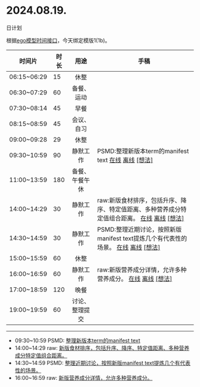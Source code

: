 # 2024.08.19.
日计划

根据[ego模型时间接口](https://gitee.com/hyg/blog/blob/master/timeflow.md)，今天绑定模版1(1b)。

| 时间片 | 时长 | 用途 | 手稿 |
| --- | --- | :---: | --- |
| 06:15~06:29 | 15 | 休整 |  |
| 06:30~07:29 | 60 | 备餐、运动 |  |
| 07:30~08:14 | 45 | 早餐 |  |
| 08:15~08:59 | 45 | 会议、自习 |  |
| 09:00~09:28 | 29 | 休整 |  |
| 09:30~10:59 | 90 | 静默工作 | PSMD:整理新版本term的manifest text [在线](http://simp.ly/p/j1SspP) [离线](../../draft/2024/08/20240819093000.md) <a href="mailto:huangyg@mars22.com?subject=关于2024.08.19.[PSMD:整理新版本term的manifest text]任务&body=日期: 20240819%0D%0A序号: 5%0D%0A手稿:../../draft/2024/08/20240819093000.md%0D%0A---请勿修改邮件主题及以上内容 从下一行开始写您的想法---%0D%0A">[想法]</a> |
| 11:00~13:59 | 180 | 备餐、午餐午休 |  |
| 14:00~14:29 | 30 | 静默工作 | raw:新版食材排序，包括升序、降序、特定值距离、多种营养成分特定值组合距离。 [在线](http://simp.ly/p/8t3vlk) [离线](../../draft/2024/08/20240819140000.md) <a href="mailto:huangyg@mars22.com?subject=关于2024.08.19.[raw:新版食材排序，包括升序、降序、特定值距离、多种营养成分特定值组合距离。]任务&body=日期: 20240819%0D%0A序号: 7%0D%0A手稿:../../draft/2024/08/20240819140000.md%0D%0A---请勿修改邮件主题及以上内容 从下一行开始写您的想法---%0D%0A">[想法]</a> |
| 14:30~14:59 | 30 | 静默工作 | PSMD:整理近期讨论，按照新版manifest text提炼几个有代表性的场景。 [在线](http://simp.ly/p/5k9gJy) [离线](../../draft/2024/08/20240819143000.md) <a href="mailto:huangyg@mars22.com?subject=关于2024.08.19.[PSMD:整理近期讨论，按照新版manifest text提炼几个有代表性的场景。]任务&body=日期: 20240819%0D%0A序号: 8%0D%0A手稿:../../draft/2024/08/20240819143000.md%0D%0A---请勿修改邮件主题及以上内容 从下一行开始写您的想法---%0D%0A">[想法]</a> |
| 15:00~15:59 | 60 | 休整 |  |
| 16:00~16:59 | 60 | 静默工作 | raw:新版营养成分详情，允许多种营养成分。 [在线](http://simp.ly/p/4QDThK) [离线](../../draft/2024/08/20240819160000.md) <a href="mailto:huangyg@mars22.com?subject=关于2024.08.19.[raw:新版营养成分详情，允许多种营养成分。]任务&body=日期: 20240819%0D%0A序号: 10%0D%0A手稿:../../draft/2024/08/20240819160000.md%0D%0A---请勿修改邮件主题及以上内容 从下一行开始写您的想法---%0D%0A">[想法]</a> |
| 17:00~18:59 | 120 | 晚餐 |  |
| 19:00~19:59 | 60 | 讨论、整理提交 |  |

---

- 09:30~10:59	PSMD: [整理新版本term的manifest text](../../draft/2024/08/20240819093000.md)
- 14:00~14:29	raw: [新版食材排序，包括升序、降序、特定值距离、多种营养成分特定值组合距离。](../../draft/2024/08/20240819140000.md)
- 14:30~14:59	PSMD: [整理近期讨论，按照新版manifest text提炼几个有代表性的场景。](../../draft/2024/08/20240819143000.md)
- 16:00~16:59	raw: [新版营养成分详情，允许多种营养成分。](../../draft/2024/08/20240819160000.md)
